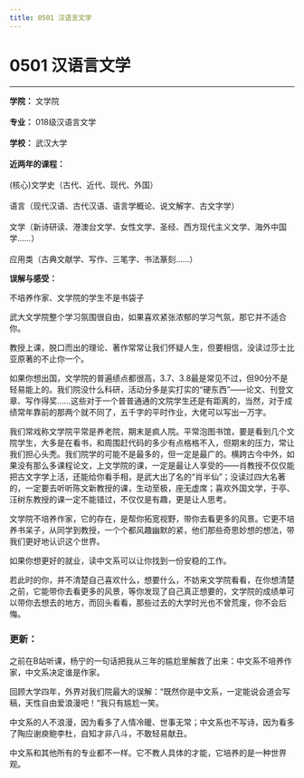 ```yaml
---
title: 0501 汉语言文学
---
```

# 0501 汉语言文学
---
**学院：** 文学院<br></br>
**专业：** 018级汉语言文学<br></br>
**学校：** 武汉大学<br></br>
**近两年的课程：**<br></br>
(核心)文学史（古代、近代、现代、外国）<br></br>
语言（现代汉语、古代汉语、语言学概论、说文解字、古文字学）<br></br>
文学（新诗研读、港澳台文学、女性文学、圣经、西方现代主义文学、海外中国学……）<br></br>
应用类（古典文献学、写作、三笔字、书法篆刻……）

**误解与感受：**

不培养作家、文学院的学生不是书袋子

武大文学院整个学习氛围很自由，如果喜欢紧张浓郁的学习气氛，那它并不适合你。

教授上课，脱口而出的理论、著作常常让我们怀疑人生，但要相信，没读过莎士比亚原著的不止你一个。

如果你想出国，文学院的普遍绩点都很高，3.7、3.8最是常见不过，但90分不是轻易能上的。我们院没什么科研，活动分多是实打实的“硬东西”——论文、刊登文章、写作得奖……这些对于一个普普通通的文院学生还是有距离的，当然，对于成绩常年靠前的那两个就不同了，五千字的平时作业，大佬可以写出一万字。

我们常戏称文学院平常是养老院，期末是疯人院。平常泡图书馆，要是看到几个文院学生，大多是在看书，和周围赶代码的多少有点格格不入，但期末的压力，常让我们担心头秃。我们院学的可能不是最多的，但一定是最广的。横跨古今中外，如果没有那么多课程论文，上文学院的课，一定是最让人享受的——肖教授不仅仅能把古文字学上活，还能给你看手相，是武大出了名的“肖半仙”；没读过四大名著的，一定要去听听陈文新教授的课，生动至极，座无虚席；喜欢外国文学，于亭、汪树东教授的课一定不能错过，不仅仅是有趣，更是让人思考。

文学院不培养作家，它的存在，是帮你拓宽视野，带你去看更多的风景。它更不培养书呆子，从同学到教授，一个个都风趣幽默的紧，他们那些奇思妙想的想法，带我们更好地认识这个世界。

如果你想更好的就业，读中文系可以让你找到一份安稳的工作。

若此时的你，并不清楚自己喜欢什么，想要什么，不妨来文学院看看，在你想清楚之前，它能带你去看更多的风景，等你发现了自己真正想要的，文学院的成绩单可以带你去想去的地方，而回头看看，那些过去的大学时光也不曾荒废，你不会后悔。

### 更新：

之前在B站听课，杨宁的一句话把我从三年的尴尬里解救了出来：中文系不培养作家，中文系决定谁是作家。

回顾大学四年，外界对我们院最大的误解：“既然你是中文系，一定能说会道会写稿，天性自由爱浪漫吧！“我只有尴尬一笑。

中文系的人不浪漫，因为看多了人情冷暖、世事无常；中文系也不写诗，因为看多了陶应谢庾鲍李杜，自知才非八斗，不敢轻易献丑。

中文系和其他所有的专业都不一样。它不教人具体的才能，它培养的是一种世界观。
